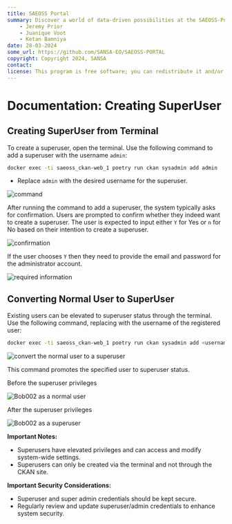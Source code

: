 ```yaml
---
title: SAEOSS Portal
summary: Discover a world of data-driven possibilities at the SAEOSS-Portal, where information converges to empower data sharing and decision-making.
    - Jeremy Prior
    - Juanique Voot
    - Ketan Bamniya
date: 28-03-2024
some_url: https://github.com/SANSA-EO/SAEOSS-PORTAL
copyright: Copyright 2024, SANSA
contact:
license: This program is free software; you can redistribute it and/or modify it under the terms of the GNU Affero General Public License as published by the Free Software Foundation; either version 3 of the License, or (at your option) any later version.
---
```


# Documentation: Creating SuperUser

## Creating SuperUser from Terminal

To create a superuser, open the terminal.
Use the following command to add a superuser with the username `admin`:

```bash
docker exec -ti saeoss_ckan-web_1 poetry run ckan sysadmin add admin
```
- Replace `admin` with the desired username for the superuser.

![command](./img/super-user-1.png)

After running the command to add a superuser, the system typically asks for confirmation. Users are prompted to confirm whether they indeed want to create a superuser. The user is expected to input either `Y` for Yes or `n` for No based on their intention to create a superuser.

![confirmation](./img/super-user-2.png)

If the user chooses `Y` then they need to provide the email and password for the administrator account.

![required information](./img/super-user-3.png)

## Converting Normal User to SuperUser

Existing users can be elevated to superuser status through the terminal.
Use the following command, replacing <username> with the username of the registered user:

```bash
docker exec -ti saeoss_ckan-web_1 poetry run ckan sysadmin add <username>
```

![convert the normal user to a superuser](./img/super-user-4.png)

This command promotes the specified user to superuser status.

Before the superuser privileges

![Bob002 as a normal user](./img/super-user-5.png)

After the superuser privileges

![Bob002 as a superuser](./img/super-user-6.png)

**Important Notes:**

- Superusers have elevated privileges and can access and modify system-wide settings.
- Superusers can only be created via the terminal and not through the CKAN site.

**Important Security Considerations:**

- Superuser and super admin credentials should be kept secure.
- Regularly review and update superuser/admin credentials to enhance system security.
